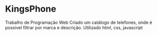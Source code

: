 # KingsPhone
Trabalho de Programação Web
Criado um catálogo de telefones, onde é possivel filtrar por marca e descrição.
Utilizado html, css, javascript
